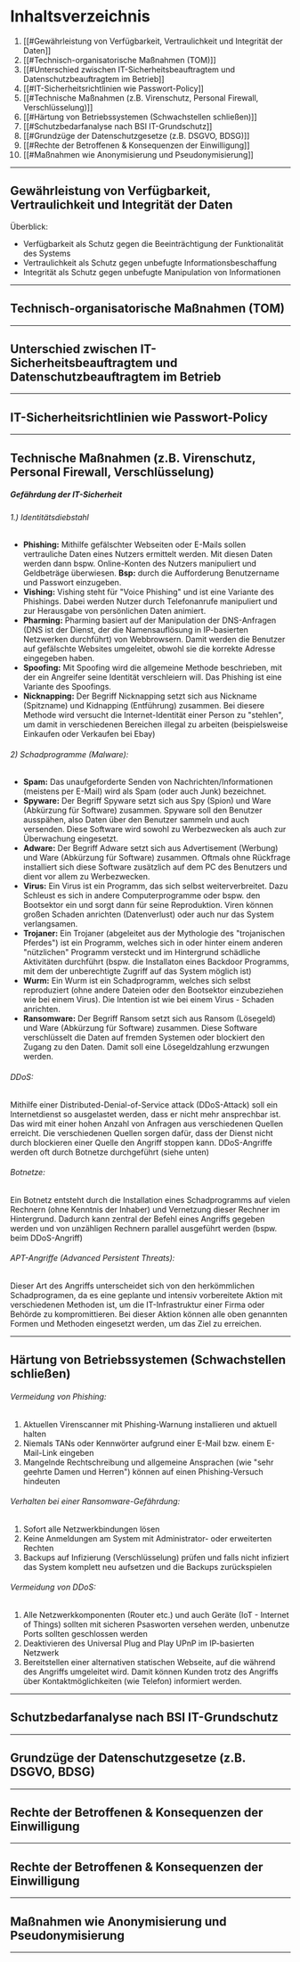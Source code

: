 # Inhaltsverzeichnis

1. [[#Gewährleistung von Verfügbarkeit, Vertraulichkeit und Integrität der Daten]]
2. [[#Technisch-organisatorische Maßnahmen (TOM)]]
3. [[#Unterschied zwischen IT-Sicherheitsbeauftragtem und Datenschutzbeauftragtem im Betrieb]]
4. [[#IT-Sicherheitsrichtlinien wie Passwort-Policy]]
5. [[#Technische Maßnahmen (z.B. Virenschutz, Personal Firewall, Verschlüsselung)]]
6. [[#Härtung von Betriebssystemen (Schwachstellen schließen)]]
7. [[#Schutzbedarfanalyse nach BSI IT-Grundschutz]]
8. [[#Grundzüge der Datenschutzgesetze (z.B. DSGVO, BDSG)]]
9. [[#Rechte der Betroffenen & Konsequenzen der Einwilligung]]
10. [[#Maßnahmen wie Anonymisierung und Pseudonymisierung]]




---
## Gewährleistung von Verfügbarkeit, Vertraulichkeit und Integrität der Daten

Überblick:
- Verfügbarkeit als Schutz gegen die Beeinträchtigung der Funktionalität des Systems
- Vertraulichkeit als Schutz gegen unbefugte Informationsbeschaffung
- Integrität als Schutz gegen unbefugte Manipulation von Informationen



---
## Technisch-organisatorische Maßnahmen (TOM)




----
## Unterschied zwischen IT-Sicherheitsbeauftragtem und Datenschutzbeauftragtem im Betrieb



---
## IT-Sicherheitsrichtlinien wie Passwort-Policy




---
## Technische Maßnahmen (z.B. Virenschutz, Personal Firewall, Verschlüsselung)

##### Gefährdung der IT-Sicherheit
###### 1.) Identitätsdiebstahl
- **Phishing:** Mithilfe gefälschter Webseiten oder E-Mails sollen vertrauliche Daten eines Nutzers ermittelt werden. Mit diesen Daten werden dann bspw. Online-Konten des Nutzers manipuliert und Geldbeträge überwiesen. **Bsp:** durch die Aufforderung Benutzername und Passwort einzugeben.
- **Vishing:** Vishing steht für "Voice Phishing" und ist eine Variante des Phishings. Dabei werden Nutzer durch Telefonanrufe manipuliert und zur Herausgabe von persönlichen Daten animiert.
- **Pharming:** Pharming basiert auf der Manipulation der DNS-Anfragen (DNS ist der Dienst, der die Namensauflösung in IP-basierten Netzwerken durchführt) von Webbrowsern. Damit werden die Benutzer auf gefälschte Websites umgeleitet, obwohl sie die korrekte Adresse eingegeben haben.
- **Spoofing:** Mit Spoofing wird die allgemeine Methode beschrieben, mit der ein Angreifer seine Identität verschleiern will. Das Phishing ist eine Variante des Spoofings.
- **Nicknapping:** Der Begriff Nicknapping setzt sich aus Nickname (Spitzname) und Kidnapping (Entführung) zusammen. Bei diesere Methode wird versucht die Internet-Identität einer Person zu "stehlen", um damit in verschiedenen Bereichen illegal zu arbeiten (beispielsweise Einkaufen oder Verkaufen bei Ebay)
###### 2) Schadprogramme (Malware):
- **Spam:** Das unaufgeforderte Senden von Nachrichten/Informationen (meistens per E-Mail) wird als Spam (oder auch Junk) bezeichnet.
- **Spyware:** Der Begriff Spyware setzt sich aus Spy (Spion) und Ware (Abkürzung für Software) zusammen. Spyware soll den Benutzer ausspähen, also Daten über den Benutzer sammeln und auch versenden. Diese Software wird sowohl zu Werbezwecken als auch zur Überwachung eingesetzt.
- **Adware:** Der Begriff Adware setzt sich aus Advertisement (Werbung) und Ware (Abkürzung für Software) zusammen. Oftmals ohne Rückfrage installiert sich diese Software zusätzlich auf dem PC des Benutzers und dient vor allem zu Werbezwecken.
- **Virus:** Ein Virus ist ein Programm,  das sich selbst weiterverbreitet. Dazu Schleust es sich in andere Computerprogramme oder bspw. den Bootsektor ein und sorgt dann für seine Reproduktion. Viren können großen Schaden anrichten (Datenverlust) oder auch nur das System verlangsamen.
- **Trojaner:** Ein Trojaner (abgeleitet aus der Mythologie des "trojanischen Pferdes") ist ein Programm, welches sich in oder hinter einem anderen "nützlichen" Programm versteckt und im Hintergrund schädliche Aktivitäten durchführt (bspw. die Installaton eines Backdoor Programms, mit dem der unberechtigte Zugriff auf das System möglich ist)
- **Wurm:** Ein Wurm ist ein Schadprogramm, welches sich selbst reproduziert (ohne andere Dateien oder den Bootsektor einzubeziehen wie bei einem Virus). Die Intention ist wie bei einem Virus - Schaden anrichten.
- **Ransomware:** Der Begriff Ransom setzt sich aus Ransom (Lösegeld) und Ware (Abkürzung für Software) zusammen. Diese Software verschlüsselt die Daten auf fremden Systemen oder blockiert den Zugang zu den Daten. Damit soll eine Lösegeldzahlung erzwungen werden.
###### DDoS:
Mithilfe einer Distributed-Denial-of-Service attack (DDoS-Attack) soll ein Internetdienst so ausgelastet werden, dass er nicht mehr ansprechbar ist. Das wird mit einer hohen Anzahl von Anfragen aus verschiedenen Quellen erreicht. Die verschiedenen Quellen sorgen dafür, dass der Dienst nicht durch blockieren einer Quelle den Angriff stoppen kann. DDoS-Angriffe werden oft durch Botnetze durchgeführt (siehe unten)
###### Botnetze:
Ein Botnetz entsteht durch die Installation eines Schadprogramms auf vielen Rechnern (ohne Kenntnis der Inhaber) und Vernetzung dieser Rechner im Hintergrund. Dadurch kann zentral der Befehl eines Angriffs gegeben werden und von unzähligen Rechnern parallel ausgeführt werden (bspw. beim DDoS-Angriff)
###### APT-Angriffe (Advanced Persistent Threats):
Dieser Art des Angriffs unterscheidet sich von den herkömmlichen Schadprogramen, da es eine geplante und intensiv vorbereitete Aktion mit verschiedenen Methoden ist, um die IT-Infrastruktur einer Firma oder Behörde zu kompromittieren. Bei dieser Aktion können alle oben genannten Formen und Methoden eingesetzt werden, um das Ziel zu erreichen.

---
## Härtung von Betriebssystemen (Schwachstellen schließen)

###### Vermeidung von Phishing:
1) Aktuellen Virenscanner mit Phishing-Warnung installieren und aktuell halten
2) Niemals TANs oder Kennwörter aufgrund einer E-Mail bzw. einem E-Mail-Link eingeben
3) Mangelnde Rechtschreibung und allgemeine Ansprachen (wie "sehr geehrte Damen und Herren") können auf einen Phishing-Versuch hindeuten
###### Verhalten bei einer Ransomware-Gefährdung:
1) Sofort alle Netzwerkbindungen lösen
2) Keine Anmeldungen am System mit Administrator- oder erweiterten Rechten
3) Backups auf Infizierung (Verschlüsselung) prüfen und falls nicht infiziert das System komplett neu aufsetzen und die Backups zurückspielen
###### Vermeidung von DDoS:
1) Alle Netzwerkkomponenten (Router etc.) und auch Geräte (IoT - Internet of Things) sollten mit sicheren Psasworten versehen werden, unbenutze Ports sollten geschlossen werden
2) Deaktivieren des Universal Plug and Play UPnP im IP-basierten Netzwerk
3) Bereitstellen einer alternativen statischen Webseite, auf die während des Angriffs umgeleitet wird. Damit können Kunden trotz des Angriffs über Kontaktmöglichkeiten (wie Telefon) informiert werden.



---
## Schutzbedarfanalyse nach BSI IT-Grundschutz




---
## Grundzüge der Datenschutzgesetze (z.B. DSGVO, BDSG)





---
## Rechte der Betroffenen & Konsequenzen der Einwilligung




---
## Rechte der Betroffenen & Konsequenzen der Einwilligung




----
## Maßnahmen wie Anonymisierung und Pseudonymisierung






----




